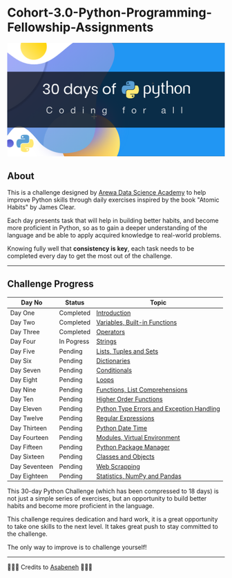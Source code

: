 # Cohort-3.0-Python-Programming-Fellowship-Assignments


![30DaysOfPython](./30DaysOfPython_image.png)

## About

This is a challenge designed by [Arewa Data Science Academy](https://arewadatascience.github.io) to help improve Python skills through daily exercises inspired by the book "Atomic Habits" by James Clear. 

Each day presents task that will help in building better habits, and become more proficient in Python, so as to gain a deeper understanding of the language and be able to apply acquired knowledge to real-world problems.

Knowing fully well that **consistency is key**, each task needs to be completed every day to get the most out of the challenge.

---

## Challenge Progress


|     Day No         |     Status   |Topic                               |
|--------------------|--------------|------------------------------------|
|      Day One     |    Completed   | [Introduction](https://github.com/IAmDamilare13/ArewaDS-Fellowship/blob/main/30DaysOfPython/day_1/helloworld.py) |
|     Day Two    |   Completed    | [Variables, Built-in Functions](https://github.com/IAmDamilare13/ArewaDS-Fellowship/blob/main/30DaysOfPython/day_2/variables.py) |
|     Day Three    |    Completed   | [Operators](https://github.com/IAmDamilare13/ArewaDS-Fellowship/30DaysOfPython/day_3/operators.ipynb) |
|     Day Four    |    In Pogress   | [Strings]() |
|     Day Five    |    Pending   | [Lists, Tuples and Sets]() |
|     Day Six    |    Pending   | [Dictionaries]() |
|     Day Seven    |    Pending   | [Conditionals]() |
|     Day Eight    |    Pending   | [Loops]() |
|     Day Nine    |    Pending   | [Functions, List Comprehensions]() |
|     Day Ten    |    Pending   | [Higher Order Functions]() |
|     Day Eleven    |    Pending   | [Python Type Errors and Exception Handling]() |
|     Day Twelve    |    Pending   | [Regular Expressions]() |
|     Day Thirteen    |    Pending   | [Python Date Time]() |
|     Day Fourteen    |    Pending   | [Modules, Virtual Environment]() |
|     Day Fifteen    |    Pending   | [Python Package Manager]() |
|     Day Sixteen    |    Pending   | [Classes and Objects]() |
|     Day Seventeen    |    Pending   | [Web Scrapping]() |
|     Day Eighteen    |    Pending   | [Statistics, NumPy and Pandas]() |

This 30-day Python Challenge (which has been compressed to 18 days) is not just a simple series of exercises, but an opportunity to build better habits and become more proficient in the language. 

This challenge requires dedication and hard work, it is a great opportunity to take one skills to the next level. It takes great push to stay committed to the challenge. 

The only way to improve is to challenge yourself!

---

🧡🧡🧡 Credits to [Asabeneh](https://testimonial-vdzd.onrender.com)
 🧡🧡🧡